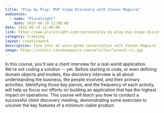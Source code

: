 ```yaml
---
title: "Play by Play: MVP Scope Discovery with Steven Maguire"
audiences:
  - name: "Pluralsight"
    date: 2015-06-19 12:00:00
date: 2015-06-19 12:00:00
link: https://www.pluralsight.com/courses/play-by-play-mvp-scope-discovery
category: training
layout: creativework
description: Tune into an unscripted conversation with Steven Maguire in a real-world client interview to establish requirements for a minimum viable product
image: https://static.stevenmaguire.com/articles/laravel-ci.jpg
---
```


In this course, you'll see a client interview for a real-world application. We're not coding a solution -- yet. Before starting to code, or even defining domain objects and models, this discovery interview is all about understanding the business, the people involved, and their primary activities. Identifying those key pieces, and the frequency of each activity, will help us focus our efforts on building an application that has the highest impact on operations. This course will teach you how to conduct a successful client discovery meeting, demonstrating some exercises to uncover the key features of a minimum viable product.
